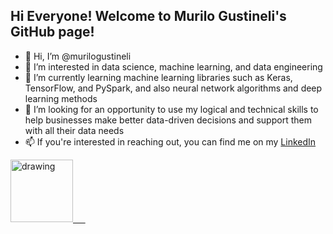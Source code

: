 ## Hi Everyone! Welcome to Murilo Gustineli's GitHub page!

- 👋 Hi, I’m @murilogustineli
- 👀 I’m interested in data science, machine learning, and data engineering
- 🌱 I’m currently learning machine learning libraries such as Keras, TensorFlow, and PySpark, and also neural network algorithms and deep learning methods
- 💞️ I’m looking for an opportunity to use my logical and technical skills to help businesses make better data-driven decisions and support them with all their data needs
- 📫 If you're interested in reaching out, you can find me on my [LinkedIn](https://www.linkedin.com/in/murilo-gustineli/)

[<img src="https://res.cloudinary.com/importdata/image/upload/v1595012354/linkedin_t9qiwy.png" alt="drawing" width="100"/> &nbsp;&nbsp;&nbsp;&nbsp;](https://www.linkedin.com/in/murilo-gustineli/)

<!---
murilogustineli/murilogustineli is a ✨ special ✨ repository because its `README.md` (this file) appears on your GitHub profile.
You can click the Preview link to take a look at your changes.
--->
